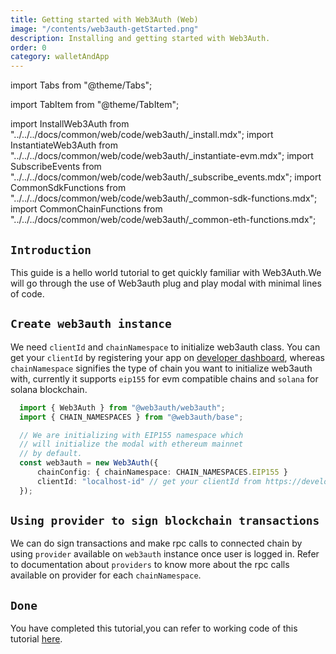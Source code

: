 ```yaml
---
title: Getting started with Web3Auth (Web)
image: "/contents/web3auth-getStarted.png"
description: Installing and getting started with Web3Auth.
order: 0
category: walletAndApp
---
```


import Tabs from "@theme/Tabs";

import TabItem from "@theme/TabItem";


import InstallWeb3Auth from "../../../docs/common/web/code/web3auth/_install.mdx";
import InstantiateWeb3Auth from "../../../docs/common/web/code/web3auth/_instantiate-evm.mdx";
import SubscribeEvents from "../../../docs/common/web/code/web3auth/_subscribe_events.mdx";
import CommonSdkFunctions from "../../../docs/common/web/code/web3auth/_common-sdk-functions.mdx";
import CommonChainFunctions from "../../../docs/common/web/code/web3auth/_common-eth-functions.mdx";


## `Introduction`

This guide is a hello world tutorial to get quickly familiar with Web3Auth.We will go through the use of Web3auth plug and play modal with minimal lines of code.

<InstallWeb3Auth/>


## `Create web3auth instance`

We need `clientId` and `chainNamespace` to initialize web3auth class. You can get your `clientId` by registering your app on [developer dashboard](https://developer.web3auth.io), whereas `chainNamespace` signifies the type of chain you want to initialize web3auth with, currently it supports `eip155` for evm compatible chains and `solana` for solana blockchain.

```ts
  import { Web3Auth } from "@web3auth/web3auth";
  import { CHAIN_NAMESPACES } from "@web3auth/base";

  // We are initializing with EIP155 namespace which
  // will initialize the modal with ethereum mainnet
  // by default.
  const web3auth = new Web3Auth({
      chainConfig: { chainNamespace: CHAIN_NAMESPACES.EIP155 }
      clientId: "localhost-id" // get your clientId from https://developer.web3auth.io
  });
```

<SubscribeEvents/>


<InstantiateWeb3Auth description='With web3auth , you can either use pre configured adapter factory package corresponding to your chain namespace or you can add your own configuration to adapter by creating their instance and adding it to web3auth instance. Following are the examples of using adapter factories and custom configured adapters for ethereum. You can do the same for other supported chains by using the corresponding adapter factory. Read more about configuring adapters [here]("/api-reference/modal#configuring-adapters")'/>

<CommonSdkFunctions/>

## `Using provider to sign blockchain transactions`

We can do sign transactions and make rpc calls to connected chain by using `provider` available on `web3auth` instance once user is logged in. Refer to documentation about `providers` to know more about the rpc calls available on provider for each `chainNamespace`.

## `Done`

You have completed this tutorial,you can refer to working code of this tutorial [here]("https://github.com/Web3Auth/Web3Auth/examples/vue-app/src/default/defaultModal.vue").

<!-- From here you can proceed to guides about :-
- Configuring web3auth modal to use or configure various login adapters and custom chain config
 -->
